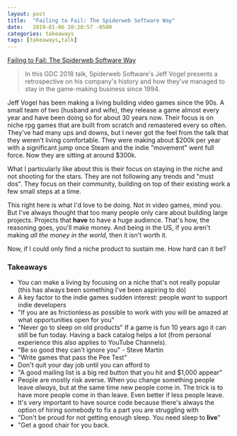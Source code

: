 ```yaml
---
layout: post
title:  "Failing to Fail: The Spiderweb Software Way"
date:   2019-01-06 20:20:57 -0500
categories: takeaways
tags: [takeaways,talk]
---
```

[Failing to Fail: The Spiderweb Software Way](https://www.youtube.com/watch?v=stxVBJem3Rs)
>In this GDC 2018 talk, Spiderweb Software's Jeff Vogel presents a retrospective on his company's history and how they've managed to stay in the game-making business since 1994. 

<!-- more -->

Jeff Vogel has been making a living building video games since the 90s. A small team of two (husband and wife), they release a game almost every year and have been doing so for about 30 years now. Their focus is on niche rpg games that are built from scratch and remastered every so often. They've had many ups and downs, but I never got the feel from the talk that they weren't living comfortable. They were making about $200k per year with a significant jump once Steam and the indie "movement" went full force. Now they are sitting at around $300k.

What I particularly like about this is their focus on staying in the niche and not shooting for the stars. They are not following any trends and "must dos". They focus on their community, building on top of their existing work a few small steps at a time.

This right here is what I'd love to be doing. Not in video games, mind you. But I've always thought that too many people only care about building large projects. Projects that **have** to have a huge audience. That's how, the reasoning goes, you'll make money. And being in the US, if you aren't making *all the money in the world*, then it isn't worth it. 

Now, if I could only find a niche product to sustain me. How hard can it be?

### Takeaways
- You can make a living by focusing on a niche that's not really popular (this has always been something I've been aspiring to do)
- A key factor to the indie games sudden interest: people *want* to support indie developers
- "If you are as frictionless as possible to work with you will be amazed at what opportunities open for you"
- "Never go to sleep on old products" If a game is fun 10 years ago it can still be fun today. Having a back catalog helps a lot (from personal experience this also applies to YouTube Channels).
- "Be so good they can't ignore you" - Steve Martin
- "Write games that pass the Pee Test"
- Don't quit your day job until you can afford to
- "A good mailing list is a big red button that you hit and $1,000 appear"
- People are mostly risk averse. When you change something people leave *always*, but at the same time new people come in. The trick is to have more people come in than leave. Even better if less people leave.
- It's very important to have source code because there's always the option of hiring somebody to fix a part you are struggling with
- "Don't be proud for not getting enough sleep. You need sleep to **live**"
- "Get a good chair for you back.